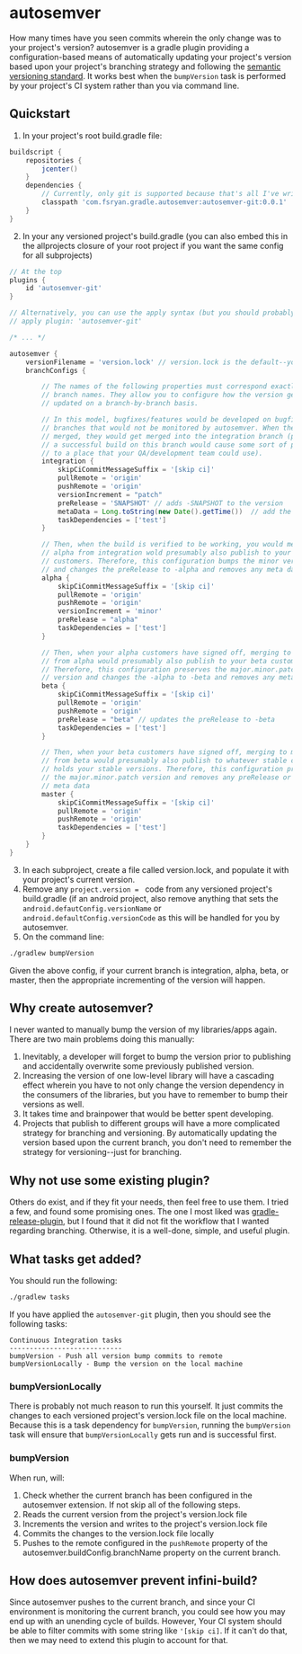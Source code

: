 # autosemver
How many times have you seen commits wherein the only change was to your project's version? autosemver is a gradle plugin providing a configuration-based means of automatically updating your project's version based upon your project's branching strategy and following the [semantic versioning standard](http://semver.org). It works best when the ```bumpVersion``` task is performed by your project's CI system rather than you via command line.

## Quickstart
1. In your project's root build.gradle file:
```groovy
buildscript {
    repositories {
        jcenter()
    }
    dependencies {
        // Currently, only git is supported because that's all I've written, but it should be pretty easy to extend
        classpath 'com.fsryan.gradle.autosemver:autosemver-git:0.0.1'
    }
}
```
2. In your any versioned project's build.gradle (you can also embed this in the allprojects closure of your root project if you want the same config for all subprojects)
```groovy
// At the top
plugins {
    id 'autosemver-git'
}

// Alternatively, you can use the apply syntax (but you should probably apply prior to applying the android plugin if on an android project):
// apply plugin: 'autosemver-git'

/* ... */

autosemver {
    versionFilename = 'version.lock' // version.lock is the default--you do not need to configure this unless the version filename is something else
    branchConfigs {

        // The names of the following properties must correspond exactly to
        // branch names. They allow you to configure how the version gets
        // updated on a branch-by-branch basis.

        // In this model, bugfixes/features would be developed on bugfix/feature
        // branches that would not be monitored by autosemver. When they are
        // merged, they would get merged into the integration branch (presumably
        // a successful build on this branch would cause some sort of publishing
        // to a place that your QA/development team could use).
        integration {
            skipCiCommitMessageSuffix = '[skip ci]'
            pullRemote = 'origin'
            pushRemote = 'origin'
            versionIncrement = "patch"
            preRelease = 'SNAPSHOT' // adds -SNAPSHOT to the version
            metaData = Long.toString(new Date().getTime())  // add the +timestamp as meta data
            taskDependencies = ['test']
        }

        // Then, when the build is verified to be working, you would merge to
        // alpha from integration wold presumably also publish to your alpha
        // customers. Therefore, this configuration bumps the minor version
        // and changes the preRelease to -alpha and removes any meta data
        alpha {
            skipCiCommitMessageSuffix = '[skip ci]'
            pullRemote = 'origin'
            pushRemote = 'origin'
            versionIncrement = 'minor'
            preRelease = "alpha"
            taskDependencies = ['test']
        }

        // Then, when your alpha customers have signed off, merging to beta
        // from alpha would presumably also publish to your beta customers.
        // Therefore, this configuration preserves the major.minor.patch
        // version and changes the -alpha to -beta and removes any meta data
        beta {
            skipCiCommitMessageSuffix = '[skip ci]'
            pullRemote = 'origin'
            pushRemote = 'origin'
            preRelease = "beta" // updates the preRelease to -beta
            taskDependencies = ['test']
        }

        // Then, when your beta customers have signed off, merging to master
        // from beta would presumably also publish to whatever stable channel
        // holds your stable versions. Therefore, this configuration preserves
        // the major.minor.patch version and removes any preRelease or
        // meta data
        master {
            skipCiCommitMessageSuffix = '[skip ci]'
            pullRemote = 'origin'
            pushRemote = 'origin'
            taskDependencies = ['test']
        }
    }
}
```
3. In each subproject, create a file called version.lock, and populate it with your project's current version.
4. Remove any ```project.version = ``` code from any versioned project's build.gradle (if an android project, also remove anything that sets the ```android.defautConfig.versionName``` or ```android.defaultConfig.versionCode``` as this will be handled for you by autosemver.
5. On the command line:
```bash
./gradlew bumpVersion
```
Given the above config, if your current branch is integration, alpha, beta, or master, then the appropriate incrementing of the version will happen.

## Why create autosemver?
I never wanted to manually bump the version of my libraries/apps again. There are two main problems doing this manually:
1. Inevitably, a developer will forget to bump the version prior to publishing and accidentally overwrite some previously published version.
2. Increasing the version of one low-level library will have a cascading effect wherein you have to not only change the version dependency in the consumers of the libraries, but you have to remember to bump their versions as well.
3. It takes time and brainpower that would be better spent developing.
4. Projects that publish to different groups will have a more complicated strategy for branching and versioning. By automatically updating the version based upon the current branch, you don't need to remember the strategy for versioning--just for branching.

## Why not use some existing plugin?
Others do exist, and if they fit your needs, then feel free to use them. I tried a few, and found some promising ones. The one I most liked was [gradle-release-plugin](https://github.com/netzwerg/gradle-release-plugin), but I found that it did not fit the workflow that I wanted regarding branching. Otherwise, it is a well-done, simple, and useful plugin.

## What tasks get added?
You should run the following:
```bash
./gradlew tasks
```
If you have applied the ```autosemver-git``` plugin, then you should see the following tasks:
```
Continuous Integration tasks
----------------------------
bumpVersion - Push all version bump commits to remote
bumpVersionLocally - Bump the version on the local machine
```
### bumpVersionLocally
There is probably not much reason to run this yourself. It just commits the changes to each versioned project's version.lock file on the local machine. Because this is a task dependency for ```bumpVersion```, running the ```bumpVersion``` task will ensure that ```bumpVersionLocally``` gets run and is successful first.
### bumpVersion
When run, will:
1. Check whether the current branch has been configured in the autosemver extension. If not skip all of the following steps.
2. Reads the current version from the project's version.lock file
3. Increments the version and writes to the project's version.lock file
4. Commits the changes to the version.lock file locally
5. Pushes to the remote configured in the ```pushRemote``` property of the autosemver.buildConfig.branchName property on the current branch.

## How does autosemver prevent infini-build?
Since autosemver pushes to the current branch, and since your CI environment is monitoring the current branch, you could see how you may end up with an unending cycle of builds. However, Your CI system should be able to filter commits with some string like ```'[skip ci]```. If it can't do that, then we may need to extend this plugin to account for that.